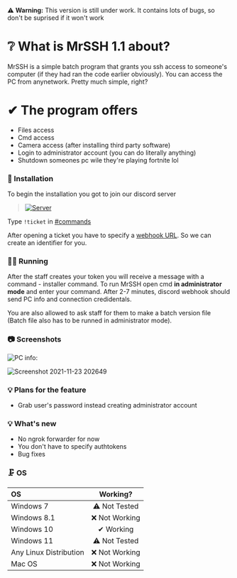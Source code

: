 ⚠ **Warning:** This version is still under work. It contains lots of bugs, so don't be suprised if it won't work

# ❔ What is MrSSH 1.1 about?
MrSSH is a simple batch program that grants you ssh access to someone's computer (if they had ran the code earlier obviously). You can access the PC from anynetwork. Pretty much simple, right?

# ✔ The program offers
- Files access
- Cmd access
- Camera access (after installing third party software)
- Login to administrator account (you can do literally anything)
- Shutdown someones pc wile they're playing fortnite lol

### 🧵 Installation
To begin the installation you got to join our discord server
><a href="https://discord.gg/QYxttzVd7N" rel="Discord Server">![Server](https://img.shields.io/discord/907726035099996160.svg?label=Discord&amp;colorB=7289DA)</a>

Type `!ticket` in [#commands](https://discord.com/channels/907726035099996160/907727546274168892)

After opening a ticket you have to specify a [webhook URL](https://support.discord.com/hc/en-us/articles/228383668-Intro-to-Webhooks). So we can create an identifier for you.

### 🏃‍♂️ Running

After the staff creates your token you will receive a message with a command - installer command.
To run MrSSH open cmd **in administrator mode** and enter your command. After 2-7 minutes, discord webhook should send PC info and connection credidentals.

You are also allowed to ask staff for them to make a batch version file (Batch file also has to be runned in administrator mode).

### 📷 Screenshots

![PC info:](https://user-images.githubusercontent.com/74708369/143091438-e611d73b-a01b-4d70-8d91-80bfc25ce426.png)

![Screenshot 2021-11-23 202649](https://user-images.githubusercontent.com/74708369/143091499-fa6b4926-9bc0-4fb3-ae87-c3a809ccddd3.png)

### 💡 Plans for the feature
- Grab user's password instead creating administrator account

### 💡 What's new
- No ngrok forwarder for now
- You don't have to specify authtokens
- Bug fixes

### 🗜 OS

| OS | Working? |
| :------------ |:---------------:|
| Windows 7 | ⚠ Not Tested |
| Windows 8.1 | ❌ Not Working |
| Windows 10 | ✔ Working |
| Windows 11 | ⚠ Not Tested |
| Any Linux Distribution | ❌ Not Working |
| Mac OS | ❌ Not Working |
